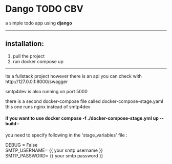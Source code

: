 <h1> Dango TODO CBV </h1> 

a simple todo app using __django__

<hr>
    <h2>
        installation:
    </h2>
    <ol>
        <li>pull the project</li>
        <li>run docker compose up</li>
    </ol>
<hr>
<p>its a fullstack project however there is an api you can check with
http://127.0.0.1:8000/swagger
</p>
<p>
smtp4dev is also running on port 5000
</p>

there is a second docker-compose file called docker-compose-stage.yaml  
this one runs nginx instead of smtp4dev  
  
<h4> if you want to use docker compose -f ./docker-compose-stage.yml up --build :</h4>
you need to specify following in the 'stage_variables'  file :

DEBUG = False   
SMTP_USERNAME= {{ your smtp username }}  
SMTP_PASSWORD=  {{ your smtp password }}  
